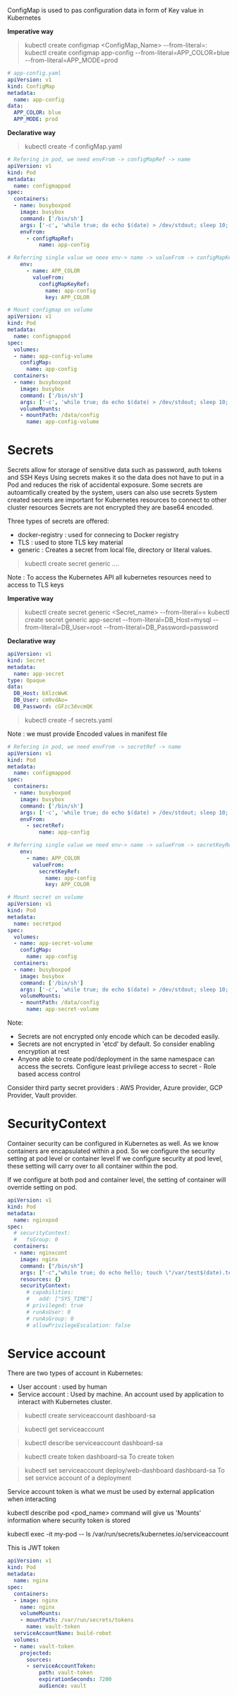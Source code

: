 ConfigMap is used to pas configuration data in form of Key value in Kubernetes

**Imperative way**

> kubectl create configmap <ConfigMap_Name> --from-literal=<Key>:<Value>
    kubectl create configmap app-config --from-literal=APP_COLOR=blue --from-literal=APP_MODE=prod

```yaml
# app-config.yaml
apiVersion: v1
kind: ConfigMap
metadata:
  name: app-config
data:
  APP_COLOR: blue
  APP_MODE: prod  
```
**Declarative way**
> kubectl create -f configMap.yaml

```yaml
# Refering in pod, we need envFrom -> configMapRef -> name
apiVersion: v1
kind: Pod
metadata:
  name: configmappod
spec:
  containers:
  - name: busyboxpod
    image: busybox
    command: ['/bin/sh']
    args: ['-c', 'while true; do echo $(date) > /dev/stdout; sleep 10; done']
    envFrom:
      - configMapRef:
          name: app-config
```

```yaml
# Referring single value we neee env-> name -> valueFrom -> configMapKeyRef
    env:
      - name: APP_COLOR
        valueFrom:
          configMapKeyRef:
            name: app-config
            key: APP_COLOR
```

```yaml
# Mount configmap on volume
apiVersion: v1
kind: Pod
metadata:
  name: configmappod
spec:
  volumes:
  - name: app-config-volume
    configMap:
      name: app-config
  containers:
  - name: busyboxpod
    image: busybox
    command: ['/bin/sh']
    args: ['-c', 'while true; do echo $(date) > /dev/stdout; sleep 10; done']
    volumeMounts:
    - mountPath: /data/config
      name: app-config-volume
```

# Secrets 
Secrets allow for storage of sensitive data such as password, auth tokens and SSH Keys
Using secrets makes it so the data does not have to put in a Pod and reduces the risk of accidental exposure.
Some secrets are autoamtically created by the system, users can also use secrets
System created secrets are important for Kubernetes resources to connect to other cluster resources
Secrets are not encrypted they are base64 encoded.

Three types of secrets are offered:
- docker-registry : used for connecing to Docker registry
- TLS : used to store TLS key material
- generic : Creates a secret from local file, directory or literal values.

> kubectl create secret generic ....

Note : To access the Kubernetes API all kubernetes resources need to access to TLS keys

**Imperative way**
> kubectl create secret generic <Secret_name> --from-literal=<key>=<value>
    kubectl create secret generic app-secret --from-literal=DB_Host=mysql --from-literal=DB_User=root --from-literal=DB_Password=password

**Declarative way**

```yaml
apiVersion: v1
kind: Secret
metadata:
  name: app-secret
type: Opaque
data:
  DB_Host: bXlzcWwK
  DB_User: cm9vdAo=
  DB_Password: cGFzc3dvcmQK
```

> kubectl create -f secrets.yaml

Note : we must provide Encoded values in manifest file  


```yaml
# Refering in pod, we need envFrom -> secretRef -> name
apiVersion: v1
kind: Pod
metadata:
  name: configmappod
spec:
  containers:
  - name: busyboxpod
    image: busybox
    command: ['/bin/sh']
    args: ['-c', 'while true; do echo $(date) > /dev/stdout; sleep 10; done']
    envFrom:
      - secretRef:
          name: app-config
```


```yaml
# Referring single value we need env-> name -> valueFrom -> secretKeyRef
    env:
      - name: APP_COLOR
        valueFrom:
          secretKeyRef:
            name: app-config
            key: APP_COLOR
```

```yaml
# Mount secret on volume
apiVersion: v1
kind: Pod
metadata:
  name: secretpod
spec:
  volumes:
  - name: app-secret-volume
    configMap:
      name: app-config
  containers:
  - name: busyboxpod
    image: busybox
    command: ['/bin/sh']
    args: ['-c', 'while true; do echo $(date) > /dev/stdout; sleep 10; done']
    volumeMounts:
    - mountPath: /data/config
      name: app-secret-volume
```

Note:
- Secrets are not encrypted only encode which can be decoded easily.
- Secrets are not encrypted in 'etcd' by default. So consider enabling encryption at rest 
- Anyone able to create pod/deployment in the same namespace can access the secrets. Configure least privilege access to secret - Role based access control

Consider third party secret providers : AWS Provider, Azure provider, GCP Provider, Vault provider.



# SecurityContext
Container security can be configured in Kubernetes as well. As we know containers are encapsulated within a pod. So we configure the security setting at pod level or container level
If we configure security at pod level, these setting will carry over to all container within the pod.

If we configure at both pod and container level, the setting of container will override setting on pod.


```yaml
apiVersion: v1
kind: Pod
metadata:
  name: nginxpod
spec:
  # securityContext:
  #   fsGroup: 0
  containers:
  - name: nginxcont
    image: nginx
    command: ["/bin/sh"]
    args: ["-c","while true; do echo hello; touch \"/var/test$(date).text\"; sleep 10;done"]
    resources: {}
    securityContext:
      # capabilities:
      #   add: ["SYS_TIME"]
      # privileged: true
      # runAsUser: 0
      # runAsGroup: 0
      # allowPrivilegeEscalation: false
```

# Service account
There are two types of account in Kubernetes:
- User account : used by human
- Service account : Used by machine. An account used by application to interact with Kubernetes cluster.

> kubectl create serviceaccount dashboard-sa

> kubectl get serviceaccount

> kubectl describe serviceaccount dashboard-sa

> kubectl create token dashboard-sa
    To create token

> kubectl set serviceaccount deploy/web-dashboard dashboard-sa
    To set service account of a deployment

Service account token is what we must be used by external application when interacting 

kubectl describe pod <pod_name> command will give us 'Mounts' information where security token is stored

kubectl exec -it my-pod -- ls /var/run/secrets/kubernetes.io/serviceaccount

This is JWT token 

```yaml
apiVersion: v1
kind: Pod
metadata:
  name: nginx
spec:
  containers:
  - image: nginx
    name: nginx
    volumeMounts:
    - mountPath: /var/run/secrets/tokens
      name: vault-token
  serviceAccountName: build-robot
  volumes:
  - name: vault-token
    projected:
      sources:
      - serviceAccountToken:
          path: vault-token
          expirationSeconds: 7200
          audience: vault
```


